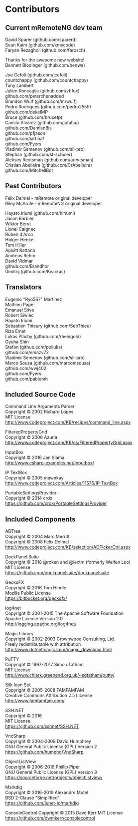# Contributors
## Current mRemoteNG dev team
David Sparer (github.com/sparerd)  
Sean Kaim (github.com/kmscode)  
Faryan Rezagholi (github.com/farosch)  

Thanks for the awesome new website!  
Bennett Blodinger (github.com/benwa)

Joe Cefoli (github.com/jcefoli)  
countchappy (github.com/countchappy)  
Tony Lambert  
Julien Roncaglia (github.com/vbfox)  
github.com/peterchenadded  
Brandon Wulf (github.com/mrwulf)  
Pedro Rodrigues (github.com/pedro2555)  
github.com/dekelMP  
Bruce (github.com/brucetp)  
Camilo Alvarez (github.com/jotatsu)  
github.com/DamianBis  
github.com/pfjason  
github.com/sirLoaf  
github.com/Fyers  
Vladimir Semenov (github.com/sli-pro)  
Stephan (github.com/st-schuler)  
Aleksey Reytsman (github.com/areytsman)  
Cristian Abelleira (github.com/CrAbelleira)  
github.com/MitchellBot  

## Past Contributors
Felix Deimel - mRemote original developer  
Riley McArdle - mRemoteNG original developer  

Hayato Iriumi (github.com/hiriumi)  
Jason Barbier  
Wiktor Beryt  
Lionel Caignec  
Ruben d'Arco  
Holger Henke  
Tom Hiller  
Apisitt Rattana  
Andreas Rehm  
David Vidmar  
github.com/Brandhor  
Dimitrij (github.com/Kvarkas)  

## Translators
Eugenio "Ryo567" Martínez  
Mathieu Pape  
Emanuel Silva  
Robert Siwiec  
Hayato Iriumi  
Sebastien Thieury (github.com/SebThieu)  
Riza Emet  
Lukas Plachy (github.com/rheingold)  
Gyuha Shin  
Stefan (github.com/polluks)  
github.com/emazv72  
Vladimir Semenov (github.com/sli-pro)  
Marco Sousa (github.com/marcomsousa)  
github.com/wwj402  
github.com/Fyers  
github.com/pablomh  

## Included Source Code
Command Line Arguments Parser  
Copyright © 2002 Richard Lopes  
MIT License  
http://www.codeproject.com/KB/recipes/command_line.aspx

FilteredPropertyGrid  
Copyright © 2006 Azuria  
http://www.codeproject.com/KB/cs/FilteredPropertyGrid.aspx

InputBox  
Copyright © 2016 Jan Slama  
http://www.csharp-examples.net/inputbox/

IP TextBox  
Copyright © 2005 mawnkay  
http://www.codeproject.com/Articles/11576/IP-TextBox

PortableSettingsProvider   	
Copyright © 2014 crdx  
https://github.com/crdx/PortableSettingsProvider


## Included Components
ADTree  
Copyright © 2004 Marc Merritt  
Copyright © 2008 Felix Deimel  
http://www.codeproject.com/KB/selection/ADPickerCtrl.aspx

DockPanel Suite  
Copyright © 2018 @roken and @lextm (formerly Weifen Luo)  
MIT License  
https://github.com/dockpanelsuite/dockpanelsuite

GeckoFX   
Copyright © 2016 Tom Hindle  
Mozilla Public License  
https://bitbucket.org/geckofx/

log4net  
Copyright © 2001-2015 The Apache Software Foundation  
Apache License Version 2.0  
http://logging.apache.org/log4net/

Magic Library  
Copyright © 2002-2003 Crownwood Consulting, Ltd.  
Freely redistributable with attribution  
http://www.dotnetmagic.com/magic_download.html

PuTTY  
Copyright © 1997-2017 Simon Tatham  
MIT License  
http://www.chiark.greenend.org.uk/~sgtatham/putty/

Silk Icon Set  
Copyright © 2005-2008 FAMFAMFAM  
Creative Commons Attribution 2.5 License  
http://www.famfamfam.com/

SSH.NET  
Copyright © 2016  
MIT License  
https://github.com/sshnet/SSH.NET

VncSharp  
Copyright © 2004-2009 David Humphrey  
GNU General Public License (GPL) Version 2  
https://github.com/humphd/VncSharp

ObjectListView  
Copyright © 2006-2016 Phillip Piper  
GNU General Public License (GPL) Version 3  
https://sourceforge.net/projects/objectlistview/

Markdig  
Copyright © 2016-2019 Alexandre Mutel  
BSD 2-Clause "Simplified"  
https://github.com/lunet-io/markdig

ConsoleControl
Copyright © 2015 Dave Kerr
MIT License
https://github.com/dwmkerr/consolecontrol